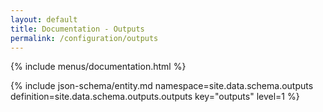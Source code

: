 ```yaml
---
layout: default
title: Documentation - Outputs
permalink: /configuration/outputs
---
```


{% include menus/documentation.html %}

{% include json-schema/entity.md namespace=site.data.schema.outputs definition=site.data.schema.outputs.outputs key="outputs" level=1 %}
